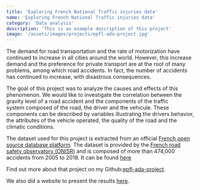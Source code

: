 ```yaml
---
title: 'Exploring French National Traffic injuries data'
name: 'Exploring French National Traffic injuries data'
category: 'Data analysis'
description: 'This is an example description of this project'
image: '/assets/images/projects/epfl-ada-project.jpg'
---
```


The demand for road transportation and the rate of motorization have continued to increase in all cities around the world. However, this increase demand and the preference for private transport are at the root of many problems, among which road accidents. In fact, the number of accidents has continued to increase, with disastrous consequences.

The goal of this project was to analyze the causes and effects of this phenomenon. We would like to investigate the correlation between the gravity level of a road accident and the components of the traffic system composed of the road, the driver and the vehicule. These components can be described by variables illustrating the drivers behavior, the attributes of the vehicle operated, the quality of the road and the climatic conditions.

The dataset used for this project is extracted from an official [French open source database platform](https://www.data.gouv.fr/fr/). The dataset is provided by the [French road safety observatory (ONISR)](https://www.onisr.securite-routiere.interieur.gouv.fr/en) and is composed of more than 474,000 accidents from 2005 to 2018. It can be found [here](https://www.data.gouv.fr/en/datasets/base-de-donnees-accidents-corporels-de-la-circulation/)


Find out more about that project on my Github:[epfl-ada-project](https://github.com/sinitame/epfl-ada-project).

We also did a website to present the results [here](https://epfl-ada-project.github.io).


